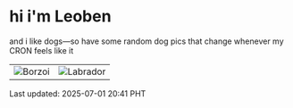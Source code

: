 # hi i'm Leoben

and i like dogs—so have some random dog pics that change whenever my CRON feels like it

|  |  |
|--------|----------|
| ![Borzoi](https://random-dog-vercel.vercel.app/api/random-borzoi?v=1751373709) | ![Labrador](https://random-dog-vercel.vercel.app/api/random-labrador?v=1751373709) |

Last updated: 2025-07-01 20:41 PHT
